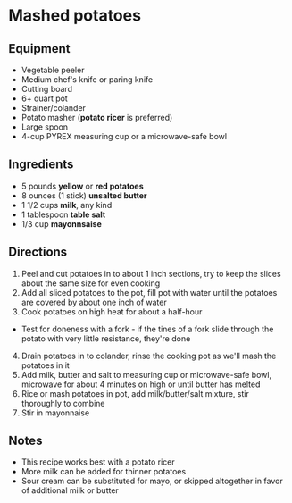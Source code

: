 # Mashed potatoes

## Equipment
- Vegetable peeler
- Medium chef's knife or paring knife
- Cutting board
- 6+ quart pot
- Strainer/colander
- Potato masher (**potato ricer** is preferred)
- Large spoon
- 4-cup PYREX measuring cup or a microwave-safe bowl

## Ingredients

- 5 pounds **yellow** or **red potatoes**
- 8 ounces (1 stick) **unsalted butter**
- 1 1/2 cups **milk**, any kind
- 1 tablespoon **table salt**
- 1/3 cup **mayonnsaise**
 
## Directions

 1. Peel and cut potatoes in to about 1 inch sections, try to keep the slices about the same size for even cooking
 2. Add all sliced potatoes to the pot, fill pot with water until the potatoes are covered by about one inch of water
 3. Cook potatoes on high heat for about a half-hour
 - Test for doneness with a fork - if the tines of a fork slide through the potato with very little resistance, they're done
 4. Drain potatoes in to colander, rinse the cooking pot as we'll mash the potatoes in it
 5. Add milk, butter and salt to measuring cup or microwave-safe bowl, microwave for about 4 minutes on high or until butter has melted
 6. Rice or mash potatoes in pot, add milk/butter/salt mixture, stir thoroughly to combine
 7. Stir in mayonnaise

## Notes
 - This recipe works best with a potato ricer
 - More milk can be added for thinner potatoes
 - Sour cream can be substituted for mayo, or skipped altogether in favor of additional milk or butter
